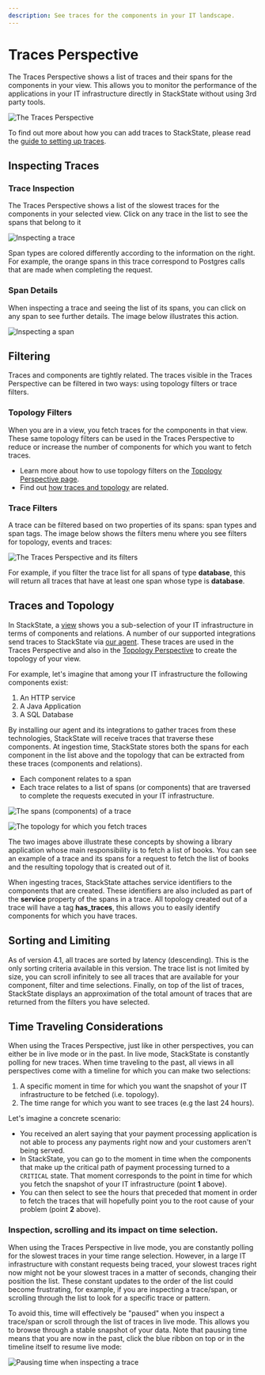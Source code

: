 ```yaml
---
description: See traces for the components in your IT landscape.
---
```


# Traces Perspective

The Traces Perspective shows a list of traces and their spans for the components in your view. This allows you to monitor the performance of the applications in your IT infrastructure directly in StackState without using 3rd party tools.

![The Traces Perspective](../../.gitbook/assets/traces-perspective.png)

To find out more about how you can add traces to StackState, please read the [guide to setting up traces](../../configure/how_to_setup_traces.md).

## Inspecting Traces

### Trace Inspection

The Traces Perspective shows a list of the slowest traces for the components in your selected view. Click on any trace in the list to see the spans that belong to it

![Inspecting a trace](../../.gitbook/assets/trace-inspection.png)

Span types are colored differently according to the information on the right. For example, the orange spans in this trace correspond to Postgres calls that are made when completing the request.

### Span Details

When inspecting a trace and seeing the list of its spans, you can click on any span to see further details. The image below illustrates this action.

![Inspecting a span](../../.gitbook/assets/span-details.png)

## Filtering

Traces and components are tightly related. The traces visible in the Traces Perspective can be filtered in two ways: using topology filters or trace filters.

### Topology Filters

When you are in a view, you fetch traces for the components in that view. These same topology filters can be used in the Traces Perspective to reduce or increase the number of components for which you want to fetch traces.

* Learn more about how to use topology filters on the [Topology Perspective page](topology-perspective.md).
* Find out [how traces and topology](trace-perspective.md#traces-and-topology) are related.

### Trace Filters

A trace can be filtered based on two properties of its spans: span types and span tags. The image below shows the filters menu where you see filters for topology, events and traces:

![The Traces Perspective and its filters](../../.gitbook/assets/trace-filters.png)

For example, if you filter the trace list for all spans of type **database**, this will return all traces that have at least one span whose type is **database**.

## Traces and Topology

In StackState, a [view](../views.md) shows you a sub-selection of your IT infrastructure in terms of components and relations. A number of our supported integrations send traces to StackState via [our agent](../../configure/how_to_setup_traces.md). These traces are used in the Traces Perspective and also in the [Topology Perspective](topology-perspective.md) to create the topology of your view.

For example, let's imagine that among your IT infrastructure the following components exist:

1. An HTTP service
2. A Java Application
3. A SQL Database

By installing our agent and its integrations to gather traces from these technologies, StackState will receive traces that traverse these components. At ingestion time, StackState stores both the spans for each component in the list above and the topology that can be extracted from these traces (components and relations).

* Each component relates to a span
* Each trace relates to a list of spans (or components) that are traversed to complete the requests executed in your IT infrastructure.

![The spans (components) of a trace](../../.gitbook/assets/trace-inspection.png)

![The topology for which you fetch traces](../../.gitbook/assets/topology-traces.png)

The two images above illustrate these concepts by showing a library application whose main responsibility is to fetch a list of books. You can see an example of a trace and its spans for a request to fetch the list of books and the resulting topology that is created out of it.

When ingesting traces, StackState attaches service identifiers to the components that are created. These identifiers are also included as part of the **service** property of the spans in a trace. All topology created out of a trace will have a tag **has_traces**, this allows you to easily identify components for which you have traces.

## Sorting and Limiting

As of version 4.1, all traces are sorted by latency (descending). This is the only sorting criteria available in this version. The trace list is not limited by size, you can scroll infinitely to see all traces that are available for your component, filter and time selections. Finally, on top of the list of traces, StackState displays an approximation of the total amount of traces that are returned from the filters you have selected.

## Time Traveling Considerations

When using the Traces Perspective, just like in other perspectives, you can either be in live mode or in the past. In live mode, StackState is constantly polling for new traces. When time traveling to the past, all views in all perspectives come with a timeline for which you can make two selections:

1. A specific moment in time for which you want the snapshot of your IT infrastructure to be fetched (i.e. topology).
2. The time range for which you want to see traces (e.g the last 24 hours).

Let's imagine a concrete scenario:

* You received an alert saying that your payment processing application is not able to process any payments right now and your customers aren't being served.
* In StackState, you can go to the moment in time when the components that make up the critical path of payment processing turned to a `CRITICAL` state. That moment corresponds to the point in time for which you fetch the snapshot of your IT infrastructure (point **1** above).
* You can then select to see the hours that preceded that moment in order to fetch the traces that will hopefully point you to the root cause of your problem (point **2** above).

### Inspection, scrolling and its impact on time selection.

When using the Traces Perspective in live mode, you are constantly polling for the slowest traces in your time range selection. However, in a large IT infrastructure with constant requests being traced, your slowest traces right now might not be your slowest traces in a matter of seconds, changing their position the list. These constant updates to the order of the list could become frustrating, for example, if you are inspecting a trace/span, or scrolling through the list to look for a specific trace or pattern.

To avoid this, time will effectively be "paused" when you inspect a trace/span or scroll through the list of traces in live mode. This allows you to browse through a stable snapshot of your data. Note that pausing time means that you are now in the past, click the blue ribbon on top or in the timeline itself to resume live mode:

![Pausing time when inspecting a trace](../../.gitbook/assets/trace-inspection.png)
